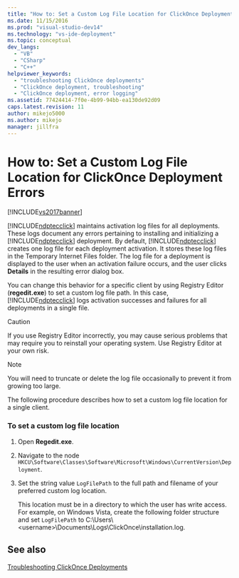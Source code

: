 ```yaml
---
title: "How to: Set a Custom Log File Location for ClickOnce Deployment Errors | Microsoft Docs"
ms.date: 11/15/2016
ms.prod: "visual-studio-dev14"
ms.technology: "vs-ide-deployment"
ms.topic: conceptual
dev_langs: 
  - "VB"
  - "CSharp"
  - "C++"
helpviewer_keywords: 
  - "troubleshooting ClickOnce deployments"
  - "ClickOnce deployment, troubleshooting"
  - "ClickOnce deployment, error logging"
ms.assetid: 77424414-7f0e-4b99-94bb-ea130de92d09
caps.latest.revision: 11
author: mikejo5000
ms.author: mikejo
manager: jillfra
---
```

# How to: Set a Custom Log File Location for ClickOnce Deployment Errors
[!INCLUDE[vs2017banner](../includes/vs2017banner.md)]

[!INCLUDE[ndptecclick](../includes/ndptecclick-md.md)] maintains activation log files for all deployments. These logs document any errors pertaining to installing and initializing a [!INCLUDE[ndptecclick](../includes/ndptecclick-md.md)] deployment. By default, [!INCLUDE[ndptecclick](../includes/ndptecclick-md.md)] creates one log file for each deployment activation. It stores these log files in the Temporary Internet Files folder. The log file for a deployment is displayed to the user when an activation failure occurs, and the user clicks **Details** in the resulting error dialog box.  
  
 You can change this behavior for a specific client by using Registry Editor (**regedit.exe**) to set a custom log file path. In this case, [!INCLUDE[ndptecclick](../includes/ndptecclick-md.md)] logs activation successes and failures for all deployments in a single file.  
  
> [!CAUTION]
> If you use Registry Editor incorrectly, you may cause serious problems that may require you to reinstall your operating system. Use Registry Editor at your own risk.  
  
> [!NOTE]
> You will need to truncate or delete the log file occasionally to prevent it from growing too large.  
  
 The following procedure describes how to set a custom log file location for a single client.  
  
### To set a custom log file location  
  
1. Open **Regedit.exe**.  
  
2. Navigate to the node `HKCU\Software\Classes\Software\Microsoft\Windows\CurrentVersion\Deployment`.  
  
3. Set the string value `LogFilePath` to the full path and filename of your preferred custom log location.  
  
     This location must be in a directory to which the user has write access. For example, on Windows Vista, create the following folder structure and set `LogFilePath` to C:\Users\\<username\>\Documents\Logs\ClickOnce\installation.log.  
  
## See also  
 [Troubleshooting ClickOnce Deployments](../deployment/troubleshooting-clickonce-deployments.md)
